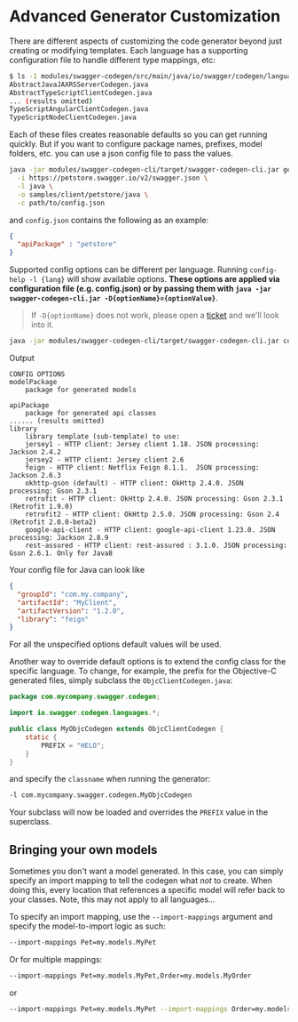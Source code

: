 # Advanced Generator Customization

There are different aspects of customizing the code generator beyond just creating or modifying templates.  Each language has a supporting configuration file to handle different type mappings, etc:

```sh
$ ls -1 modules/swagger-codegen/src/main/java/io/swagger/codegen/languages/
AbstractJavaJAXRSServerCodegen.java
AbstractTypeScriptClientCodegen.java
... (results omitted)
TypeScriptAngularClientCodegen.java
TypeScriptNodeClientCodegen.java
```

Each of these files creates reasonable defaults so you can get running quickly.  But if you want to configure package names, prefixes, model folders, etc. you can use a json config file to pass the values.

```sh
java -jar modules/swagger-codegen-cli/target/swagger-codegen-cli.jar generate \
  -i https://petstore.swagger.io/v2/swagger.json \
  -l java \
  -o samples/client/petstore/java \
  -c path/to/config.json
```

and `config.json` contains the following as an example:

```json
{
  "apiPackage" : "petstore"
}
```

Supported config options can be different per language. Running `config-help -l {lang}` will show available options.
**These options are applied via configuration file (e.g. config.json) or by passing them with `java -jar swagger-codegen-cli.jar -D{optionName}={optionValue}`**.

> If `-D{optionName}` does not work, please open a [ticket](https://github.com/swagger-api/swagger-codegen/issues/new) and we'll look into it.

```sh
java -jar modules/swagger-codegen-cli/target/swagger-codegen-cli.jar config-help -l java
```

Output

```text
CONFIG OPTIONS
modelPackage
    package for generated models

apiPackage
    package for generated api classes
...... (results omitted)
library
    library template (sub-template) to use:
    jersey1 - HTTP client: Jersey client 1.18. JSON processing: Jackson 2.4.2
    jersey2 - HTTP client: Jersey client 2.6
    feign - HTTP client: Netflix Feign 8.1.1.  JSON processing: Jackson 2.6.3
    okhttp-gson (default) - HTTP client: OkHttp 2.4.0. JSON processing: Gson 2.3.1
    retrofit - HTTP client: OkHttp 2.4.0. JSON processing: Gson 2.3.1 (Retrofit 1.9.0)
    retrofit2 - HTTP client: OkHttp 2.5.0. JSON processing: Gson 2.4 (Retrofit 2.0.0-beta2)
    google-api-client - HTTP client: google-api-client 1.23.0. JSON processing: Jackson 2.8.9
    rest-assured - HTTP client: rest-assured : 3.1.0. JSON processing: Gson 2.6.1. Only for Java8
```

Your config file for Java can look like

```json
{
  "groupId": "com.my.company",
  "artifactId": "MyClient",
  "artifactVersion": "1.2.0",
  "library": "feign"
}
```

For all the unspecified options default values will be used.

Another way to override default options is to extend the config class for the specific language.
To change, for example, the prefix for the Objective-C generated files, simply subclass the `ObjcClientCodegen.java`:

```java
package com.mycompany.swagger.codegen;

import io.swagger.codegen.languages.*;

public class MyObjcCodegen extends ObjcClientCodegen {
    static {
        PREFIX = "HELO";
    }
}
```

and specify the `classname` when running the generator:

```sh
-l com.mycompany.swagger.codegen.MyObjcCodegen
```

Your subclass will now be loaded and overrides the `PREFIX` value in the superclass.

## Bringing your own models

Sometimes you don't want a model generated.  In this case, you can simply specify an import mapping to tell
the codegen what _not_ to create.  When doing this, every location that references a specific model will
refer back to your classes.  Note, this may not apply to all languages...

To specify an import mapping, use the `--import-mappings` argument and specify the model-to-import logic as such:

```sh
--import-mappings Pet=my.models.MyPet
```

Or for multiple mappings:

```sh
--import-mappings Pet=my.models.MyPet,Order=my.models.MyOrder
```

or

```sh
--import-mappings Pet=my.models.MyPet --import-mappings Order=my.models.MyOrder
```
